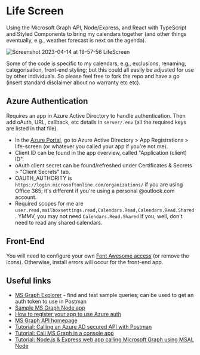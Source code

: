 # Life Screen

Using the Microsoft Graph API, Node/Express, and React with TypeScript and Styled Components to bring my calendars together (and other things eventually, e.g., weather forecast is next on the agenda).  

![Screenshot 2023-04-14 at 19-57-56 LifeScreen](https://user-images.githubusercontent.com/563583/232013384-300d0c7b-8956-4f7c-856a-514af839a146.png)


Some of the code is specific to my calendars, e.g., exclusions, renaming, categorisation, front-end styling; but this could all easily be adjusted for use by other individuals. So please feel free to fork the repo and have a go (insert standard disclaimer about no warranty etc etc). 

## Azure Authentication

Requires an app in Azure Active Directory to handle authentication. Then add oAuth, URL, callback, etc details in `server/.env` (all the required keys are listed in that file). 

- In the [Azure Portal](https://portal.azure.com), go to Azure Active Directory > App Registrations > life-screen (or whatever you called your app if you're not me).
- Client ID can be found in the app overview, called "Application (client) ID".
- oAuth client secret can be found/refreshed under Certificates & Secrets > "Client Secrets" tab.
- OAUTH_AUTHORITY is `https://login.microsoftonline.com/organizations/` if you are using Office 365; it's different if you're using a personal @outlook.com account.
- Required scopes for me are `user.read,mailboxsettings.read,Calendars.Read,Calendars.Read.Shared`. YMMV, you may not need `Calendars.Read.Shared` if you, well, don't need to read any shared calendars.

## Front-End

You will need to configure your own [Font Awesome access](https://fontawesome.com/docs/web/setup/packages) (or remove the icons). Otherwise, install errors will occur for the front-end app. 

## Useful links
* [MS Graph Explorer](https://developer.microsoft.com/en-us/graph/graph-explorer) - find and test sample queries; can be used to get an auth token to use in Postman
* [Sample MS Graph Node app](https://github.com/microsoftgraph/msgraph-sample-nodeexpressapp)
* [How to register your app to use Azure auth](https://learn.microsoft.com/en-us/azure/active-directory/develop/quickstart-register-app)
* [MS Graph API homepage](https://developer.microsoft.com/en-us/graph/rest-api)
* [Tutorial: Calling an Azure AD secured API with Postman](https://dev.to/425show/calling-an-azure-ad-secured-api-with-postman-22co)
* [Tutorial: Call MS Graph in a console app](https://learn.microsoft.com/en-us/azure/active-directory/develop/tutorial-v2-nodejs-console)
* [Tutorial: Node.js & Express web app calling Microsoft Graph using MSAL Node](https://github.com/Azure-Samples/ms-identity-javascript-nodejs-tutorial/blob/main/2-Authorization/1-call-graph/README.md)

